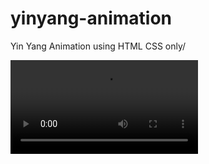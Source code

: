 # yinyang-animation
Yin Yang Animation using HTML CSS only/


![Yin Yang Animation](https://thumbs.gfycat.com/WeirdPerfumedKillerwhale-mobile.mp4)

